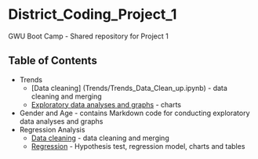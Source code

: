 # District_Coding_Project_1
GWU Boot Camp - Shared repository for Project 1

## Table of Contents

+ Trends 
	+ [Data cleaning] (Trends/Trends_Data_Clean_up.ipynb) - data cleaning and merging
	+ [Exploratory data analyses and graphs](Trends/Trends_Plots.ipynb) - charts
+ Gender and Age - contains Markdown code for conducting exploratory data analyses and graphs
+ Regression Analysis 
	+ [Data cleaning](Regression_Analysis/1_Data_Cleaning.ipynb) - data cleaning and merging
	+ [Regression](Regression_Analysis/2_Regression_Analysis.ipynb) - Hypothesis test, regression model, charts and tables